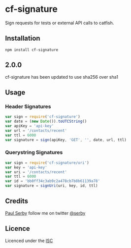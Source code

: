 # cf-signature

Sign requests for tests or external API calls to catfish.

## Installation

```
npm install cf-signature
```

## 2.0.0

cf-signature has been updated to use sha256 over sha1

## Usage

### Header Signatures

```js
var sign = require('cf-signature')
var date = (new Date()).toUTCString()
var apiKey = 'api-key'
var url = '/contacts/recent'
var ttl = 6000
var signature = sign(apiKey, 'GET', '', date, url, ttl)
```

### Querystring Signatures

```js
var sign = require('cf-signature/uri')
var key = 'api-key'
var uri = '/contacts/recent'
var ttl = 6000
var id = 'bb0ff34c3ab9c2a478cb7b8b61139a78'
var signature = signUri(uri, key, id, ttl)
```

## Credits
[Paul Serby](https://github.com/serby/) follow me on twitter [@serby](http://twitter.com/serby)

## Licence
Licenced under the [ISC](https://opensource.org/licenses/ISC)
